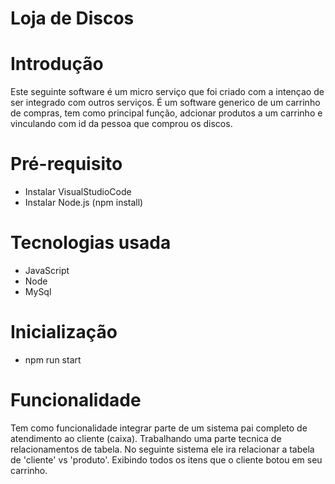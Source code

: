 
# Loja de Discos

# Introdução
Este seguinte software é um micro serviço que foi criado com a intençao de ser integrado com outros serviços. É um software generico de um carrinho de compras, tem como principal função, adcionar produtos a um carrinho e vinculando com id da pessoa que comprou os discos.

# Pré-requisito
- Instalar VisualStudioCode
- Instalar Node.js (npm install)

# Tecnologias usada

- JavaScript
- Node
- MySql

# Inicialização
- npm run start

# Funcionalidade

Tem como funcionalidade integrar parte de um sistema pai completo de atendimento ao cliente (caixa). Trabalhando uma parte tecnica de relacionamentos de tabela.
No seguinte sistema ele ira relacionar a tabela de 'cliente' vs 'produto'. Exibindo todos os itens que o cliente botou em seu carrinho. 


